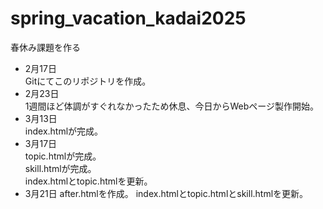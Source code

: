 # spring_vacation_kadai2025
春休み課題を作る
- 2月17日  
Gitにてこのリポジトリを作成。  
- 2月23日  
1週間ほど体調がすぐれなかったため休息、今日からWebページ製作開始。
- 3月13日  
index.htmlが完成。
- 3月17日  
topic.htmlが完成。  
skill.htmlが完成。  
index.htmlとtopic.htmlを更新。
- 3月21日
after.htmlを作成。
index.htmlとtopic.htmlとskill.htmlを更新。
